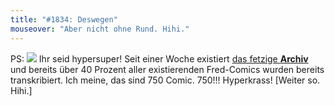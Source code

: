 ```yaml
---
title: "#1834: Deswegen"
mouseover: "Aber nicht ohne Rund. Hihi."
---
```


PS: <img src="http://www.fonflatter.de/bilder/transkript_btn.gif">
Ihr seid hypersuper! Seit einer Woche existiert <a href="http://wh89.piranho.de/archive.php">das fetzige <strong>Archiv</strong></a> und bereits über 40 Prozent aller existierenden Fred-Comics wurden bereits transkribiert. Ich meine, das sind 750 Comic. 750!!!
Hyperkrass!
[Weiter so. Hihi.]

